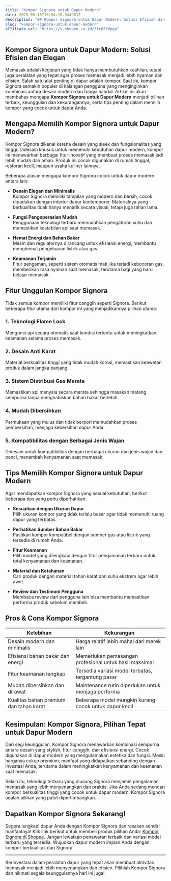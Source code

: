 ```yaml
---
title: "Kompor Signora untuk Dapur Modern"
date: 2025-05-15T10:54:28.544961Z
description: "## Kompor Signora untuk Dapur Modern: Solusi Efisien dan Elegan..."
slug: "kompor-signora-untuk-dapur-modern"
affiliate_url: "https://s.shopee.co.id/3fr62XVpgu"
---
```

## Kompor Signora untuk Dapur Modern: Solusi Efisien dan Elegan

Memasak adalah kegiatan yang tidak hanya membutuhkan keahlian, tetapi juga peralatan yang tepat agar proses memasak menjadi lebih nyaman dan efisien. Salah satu alat penting di dapur adalah kompor. Saat ini, kompor Signora semakin populer di kalangan pengguna yang menginginkan kombinasi antara desain modern dan fungsi handal. Artikel ini akan membahas mengapa **Kompor Signora untuk Dapur Modern** menjadi pilihan terbaik, keunggulan dan kekurangannya, serta tips penting dalam memilih kompor yang cocok untuk dapur Anda.

## Mengapa Memilih Kompor Signora untuk Dapur Modern?

Kompor Signora dikenal karena desain yang sleek dan fungsionalitas yang tinggi. Didesain khusus untuk memenuhi kebutuhan dapur modern, kompor ini menawarkan berbagai fitur inovatif yang membuat proses memasak jadi lebih mudah dan aman. Produk ini cocok digunakan di rumah tinggal, restoran kecil, maupun usaha kuliner lainnya.

Beberapa alasan mengapa kompor Signora cocok untuk dapur modern antara lain:

- **Desain Elegan dan Minimalis**  
  Kompor Signora memiliki tampilan yang modern dan bersih, cocok dipadukan dengan interior dapur kontemporer. Materialnya yang berkualitas tidak hanya menarik secara visual, tetapi juga tahan lama.

- **Fungsi Pengoperasian Mudah**  
  Penggunaan teknologi terbaru memudahkan pengaturan suhu dan memastikan kestabilan api saat memasak.

- **Hemat Energi dan Bahan Bakar**  
  Mesin dan regulatornya dirancang untuk efisiensi energi, membantu menghemat pengeluaran listrik atau gas.

- **Keamanan Terjamin**  
  Fitur pengaman, seperti sistem otomatis mati jika terjadi kebocoran gas, memberikan rasa nyaman saat memasak, terutama bagi yang baru belajar memasak.

## Fitur Unggulan Kompor Signora

Tidak semua kompor memiliki fitur canggih seperti Signora. Berikut beberapa fitur utama dari kompor ini yang menjadikannya pilihan utama:

### 1. Teknologi Flame Lock

Mengunci api secara otomatis saat kondisi tertentu untuk meningkatkan keamanan selama proses memasak. 

### 2. Desain Anti Karat

Material berkualitas tinggi yang tidak mudah korosi, memastikan keawetan produk dalam jangka panjang.

### 3. Sistem Distribusi Gas Merata

Memastikan api menyala secara merata sehingga masakan matang sempurna tanpa menghabiskan bahan bakar berlebih.

### 4. Mudah Dibersihkan

Permukaan yang mulus dan tidak berpori memudahkan proses pembersihan, menjaga kebersihan dapur Anda.

### 5. Kompatibilitas dengan Berbagai Jenis Wajan

Didesain untuk kompatibilitas dengan berbagai ukuran dan jenis wajan dan panci, menambah kenyamanan saat memasak.

## Tips Memilih Kompor Signora untuk Dapur Modern

Agar mendapatkan kompor Signora yang sesuai kebutuhan, berikut beberapa tips yang perlu diperhatikan:

- **Sesuaikan dengan Ukuran Dapur**  
  Pilih ukuran kompor yang tidak terlalu besar agar tidak memenuhi ruang dapur yang terbatas.

- **Perhatikan Sumber Bahan Bakar**  
  Pastikan kompor kompatibel dengan sumber gas atau listrik yang tersedia di rumah Anda.

- **Fitur Keamanan**  
  Pilih model yang dilengkapi dengan fitur pengamanan terbaru untuk total kenyamanan dan keamanan.

- **Material dan Ketahanan**  
  Cari produk dengan material tahan karat dan suhu ekstrem agar lebih awet.

- **Review dan Testimoni Pengguna**  
  Membaca review dari pengguna lain bisa membantu memastikan performa produk sebelum membeli.

## Pros & Cons Kompor Signora

| Kelebihan                                | Kekurangan                                |
|------------------------------------------|------------------------------------------|
| Desain modern dan minimalis            | Harga relatif lebih mahal dari merek lain |
| Efisiensi bahan bakar dan energi       | Memerlukan pemasangan profesional untuk hasil maksimal |
| Fitur keamanan lengkap                | Tersedia variasi model terbatas, tergantung pasar |
| Mudah dibersihkan dan dirawat        | Maintenance rutin diperlukan untuk menjaga performa |
| Kualitas bahan premium dan tahan karat | Beberapa model mungkin kurang cocok untuk dapur kecil |

## Kesimpulan: Kompor Signora, Pilihan Tepat untuk Dapur Modern

Dari segi keunggulan, Kompor Signora menawarkan kombinasi sempurna antara desain yang stylish, fitur canggih, dan efisiensi energi. Cocok digunakan di dapur modern yang mengutamakan estetika dan fungsi. Meski harganya cukup premium, manfaat yang didapatkan sebanding dengan investasi Anda, terutama dalam meningkatkan kenyamanan dan keamanan saat memasak.

Selain itu, teknologi terbaru yang diusung Signora menjamin pengalaman memasak yang lebih menyenangkan dan praktis. Jika Anda sedang mencari kompor berkualitas tinggi yang cocok untuk dapur modern, Kompor Signora adalah pilihan yang patut dipertimbangkan.

## Dapatkan Kompor Signora Sekarang!

Segera lengkapi dapur Anda dengan Kompor Signora dan rasakan sendiri manfaatnya! Klik link berikut untuk membeli produk pilihan Anda: [Kompor Signora di Shopee](https://s.shopee.co.id/3fr62XVpgu). Jangan lewatkan penawaran terbaik dan variasi model terbaru yang tersedia. Wujudkan dapur modern impian Anda dengan kompor berkualitas dari Signora!

---

Berinvestasi dalam peralatan dapur yang tepat akan membuat aktivitas memasak menjadi lebih menyenangkan dan efisien. Pilihlah Kompor Signora dan nikmati segala keunggulannya hari ini juga!